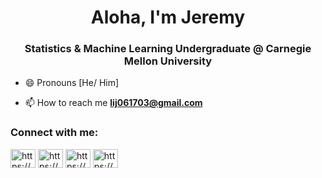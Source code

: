 <h1 align="center">Aloha, I'm Jeremy</h1>
<h3 align="center">Statistics & Machine Learning Undergraduate @ Carnegie Mellon University</h3>

- 😄 Pronouns [He/ Him]

- 📫 How to reach me **lij061703@gmail.com**

<h3 align="left">Connect with me:</h3>
<p align="left">
<a href="https://linkedin.com/in/https://www.linkedin.com/in/jiabin-jeremy-li/" target="blank"><img align="center" src="https://raw.githubusercontent.com/rahuldkjain/github-profile-readme-generator/master/src/images/icons/Social/linked-in-alt.svg" alt="https://www.linkedin.com/in/jiabin-jeremy-li/" height="30" width="40" /></a>
<a href="https://kaggle.com/https://www.kaggle.com/addicejeremy" target="blank"><img align="center" src="https://raw.githubusercontent.com/rahuldkjain/github-profile-readme-generator/master/src/images/icons/Social/kaggle.svg" alt="https://www.kaggle.com/addicejeremy" height="30" width="40" /></a>
<a href="https://fb.com/https://www.facebook.com/jeremy.li.0617/" target="blank"><img align="center" src="https://raw.githubusercontent.com/rahuldkjain/github-profile-readme-generator/master/src/images/icons/Social/facebook.svg" alt="https://www.facebook.com/jeremy.li.0617/" height="30" width="40" /></a>
<a href="https://instagram.com/https://www.instagram.com/addice_jeremy/" target="blank"><img align="center" src="https://raw.githubusercontent.com/rahuldkjain/github-profile-readme-generator/master/src/images/icons/Social/instagram.svg" alt="https://www.instagram.com/addice_jeremy/" height="30" width="40" /></a>
</p>
